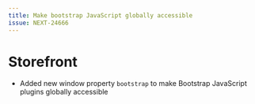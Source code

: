 ```yaml
---
title: Make bootstrap JavaScript globally accessible
issue: NEXT-24666
---
```

# Storefront
* Added new window property `bootstrap` to make Bootstrap JavaScript plugins globally accessible
